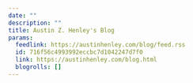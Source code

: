 ```yaml
---
date: ""
description: ""
title: Austin Z. Henley's Blog
params:
  feedlink: https://austinhenley.com/blog/feed.rss
  id: 716f56c4993992eccbc7d1042247d7f0
  link: https://austinhenley.com/blog.html
  blogrolls: []
---
```

